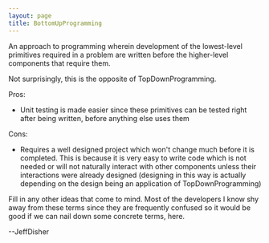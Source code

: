 ```yaml
---
layout: page
title: BottomUpProgramming
---
```




An approach to programming wherein development of the lowest-level primitives required in a problem are written before the higher-level components that require them.

Not surprisingly, this is the opposite of TopDownProgramming.

Pros:

* Unit testing is made easier since these primitives can be tested right after being written, before anything else uses them


Cons:

* Requires a well designed project which won't change much before it is completed.  This is because it is very easy to write code which is not needed or will not naturally interact with other components unless their interactions were already designed (designing in this way is actually depending on the design being an application of TopDownProgramming)


Fill in any other ideas that come to mind.  Most of the developers I know shy away from these terms since they are frequently confused so it would be good if we can nail down some concrete terms, here.

--JeffDisher

